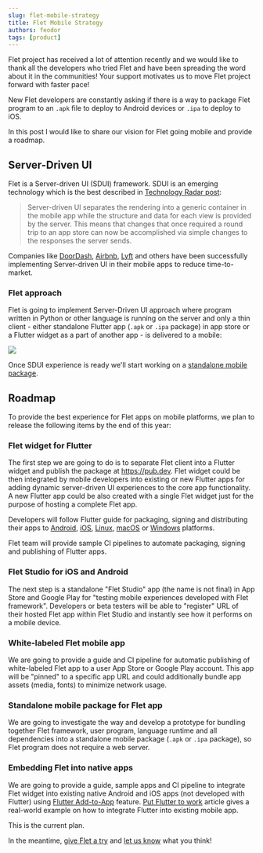 ```yaml
---
slug: flet-mobile-strategy
title: Flet Mobile Strategy
authors: feodor
tags: [product]
---
```


Flet project has received a lot of attention recently and we would like to thank all the developers who tried Flet and have been spreading the word about it in the communities! Your support motivates us to move Flet project forward with faster pace!

New Flet developers are constantly asking if there is a way to package Flet program to an `.apk` file to deploy to Android devices or `.ipa` to deploy to iOS.

In this post I would like to share our vision for Flet going mobile and provide a roadmap.

<!-- truncate -->

## Server-Driven UI

Flet is a Server-driven UI (SDUI) framework. SDUI is an emerging technology which is the best described in [Technology Radar post](https://www.thoughtworks.com/en-ca/radar/techniques/server-driven-ui):

> Server-driven UI separates the rendering into a generic container in the mobile app while the structure and data for each view is provided by the server. This means that changes that once required a round trip to an app store can now be accomplished via simple changes to the responses the server sends.

Companies like [DoorDash](https://doordash.engineering/2021/08/24/improving-development-velocity-with-generic-server-driven-ui-components/), [Airbnb](https://medium.com/airbnb-engineering/a-deep-dive-into-airbnbs-server-driven-ui-system-842244c5f5), [Lyft](https://podcasts.apple.com/us/podcast/server-driven-ui-with-kevin-fang-jeff-hurray/id1453587931?i=1000509742062) and others have been successfully implementing Server-driven UI in their mobile apps to reduce time-to-market.

### Flet approach

Flet is going to implement Server-Driven UI approach where program written in Python or other language is running on the server and only a thin client - either standalone Flutter app (`.apk` or `.ipa` package) in app store or a Flutter widget as a part of another app - is delivered to a mobile:

<img src="/img/docs/getting-started/flet-highlevel-diagram.svg" className="screenshot-100" />

Once SDUI experience is ready we'll start working on a [standalone mobile package](#standalone-mobile-package-for-flet-app).

## Roadmap

To provide the best experience for Flet apps on mobile platforms, we plan to release the following items by the end of this year:

### Flet widget for Flutter

The first step we are going to do is to separate Flet client into a Flutter widget and publish the package at https://pub.dev.
Flet widget could be then integrated by mobile developers into existing or new Flutter apps for adding dynamic server-driven UI experiences to the core app functionality. A new Flutter app could be also created with a single Flet widget just for the purpose of hosting a complete Flet app.

Developers will follow Flutter guide for packaging, signing and distributing their apps to [Android](https://docs.flutter.dev/deployment/android), [iOS](https://docs.flutter.dev/deployment/ios), [Linux](https://docs.flutter.dev/deployment/linux), [macOS](https://docs.flutter.dev/deployment/macos) or [Windows](https://docs.flutter.dev/deployment/windows) platforms.

Flet team will provide sample CI pipelines to automate packaging, signing and publishing of Flutter apps.

### Flet Studio for iOS and Android

The next step is a standalone "Flet Studio" app (the name is not final) in App Store and Google Play for "testing mobile experiences developed with Flet framework". Developers or beta testers will be able to "register" URL of their hosted Flet app within Flet Studio and instantly see how it performs on a mobile device.

### White-labeled Flet mobile app

We are going to provide a guide and CI pipeline for automatic publishing of white-labeled Flet app to a user App Store or Google Play account. This app will be "pinned" to a specific app URL and could additionally bundle app assets (media, fonts) to minimize network usage.

### Standalone mobile package for Flet app

We are going to investigate the way and develop a prototype for bundling together Flet framework, user program, language runtime and all dependencies into a standalone mobile package (`.apk` or `.ipa` package), so Flet program does not require a web server.

### Embedding Flet into native apps
 
We are going to provide a guide, sample apps and CI pipeline to integrate Flet widget into existing native Android and iOS apps (not developed with Flutter) using [Flutter Add-to-App](https://docs.flutter.dev/development/add-to-app) feature. [Put Flutter to work](https://medium.com/flutter/put-flutter-to-work-95f5fdcc592e) article gives a real-world example on how to integrate Flutter into existing mobile app.

This is the current plan.

In the meantime, [give Flet a try](/docs) and [let us know](https://discord.gg/dzWXP8SHG8) what you think!